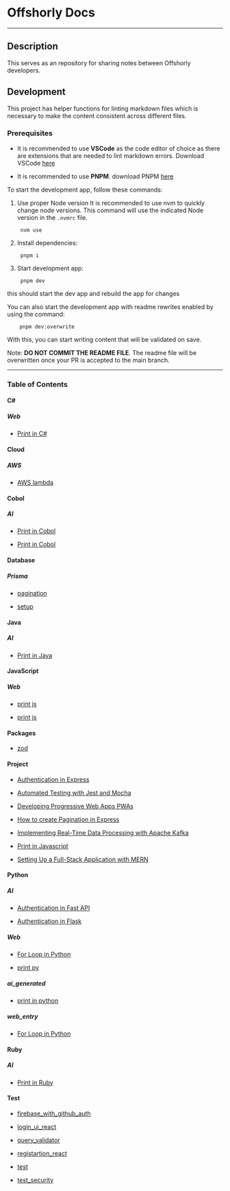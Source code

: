 # Offshorly Docs

---

## Description

This serves as an repository for sharing notes between Offshorly developers.

## Development

This project has helper functions for linting markdown files which is necessary to make the content consistent across different files.

### Prerequisites

- It is recommended to use **VSCode** as the code editor of choice as there are extensions that are needed to lint markdown errors. Download VSCode [here](https://code.visualstudio.com/download)

- It is recommended to use **PNPM**. download PNPM [here](https://pnpm.io/installation)

To start the development app, follow these commands:

1. Use proper Node version
    It is recommended to use nvm to quickly change node versions. This command will use the indicated Node version in the `.nvmrc` file.

        nvm use

2. Install dependencies:

        pnpm i

3. Start development app:

        pnpm dev

this should start the dev app and rebuild the app for changes

You can also start the development app with readme rewrites enabled by using the command:

        pnpm dev:overwrite

With this, you can start writing content that will be validated on save.

Note: **DO NOT COMMIT THE README FILE**. The readme file will be overwritten once your PR is accepted to the main branch.

---

### Table of Contents

#### C\#

##### _Web_

- [Print in C#](https://github.com/jasonoffshorlydev/offshorly-docs/tree/main/content/C#/Web/Print%20in%20C#%20(74d2fdc6-588b-4805-8423-204dd562b056).md)

#### Cloud

##### _AWS_

- [AWS lambda](https://github.com/jasonoffshorlydev/offshorly-docs/tree/main/content/Cloud/AWS/AWS%20lambda.md)

#### Cobol

##### _AI_

- [Print in Cobol](https://github.com/jasonoffshorlydev/offshorly-docs/tree/main/content/Cobol/AI/Print%20in%20Cobol%20(49d33a71-7cdf-40dc-90de-98eda2ce73d6).md)

- [Print in Cobol](https://github.com/jasonoffshorlydev/offshorly-docs/tree/main/content/Cobol/AI/Print%20in%20Cobol%20(52a3a887-57f6-4a8b-991f-04422abc7b67).md)

#### Database

##### _Prisma_

- [pagination](https://github.com/jasonoffshorlydev/offshorly-docs/tree/main/content/Database/Prisma/pagination.md)

- [setup](https://github.com/jasonoffshorlydev/offshorly-docs/tree/main/content/Database/Prisma/setup.md)

#### Java

##### _AI_

- [Print in Java](https://github.com/jasonoffshorlydev/offshorly-docs/tree/main/content/Java/AI/Print%20in%20Java%20(7ca999d6-e61a-4395-8904-e797d10dbbd5).md)

#### JavaScript

##### _Web_

- [print js](https://github.com/jasonoffshorlydev/offshorly-docs/tree/main/content/JavaScript/Web/print%20js%20(11ef9099-46a4-4a3a-945f-9cec08047756).md)

- [print js](https://github.com/jasonoffshorlydev/offshorly-docs/tree/main/content/JavaScript/Web/print%20js%20(75224d1c-4f1b-4467-9557-72338e1efd43).md)

#### Packages

- [zod](https://github.com/jasonoffshorlydev/offshorly-docs/tree/main/content/Packages/zod.md)

#### Project

- [Authentication in Express](https://github.com/jasonoffshorlydev/offshorly-docs/tree/main/content/Project/Authentication%20in%20Express.md)

- [Automated Testing with Jest and Mocha](https://github.com/jasonoffshorlydev/offshorly-docs/tree/main/content/Project/Automated%20Testing%20with%20Jest%20and%20Mocha.md)

- [Developing Progressive Web Apps PWAs](https://github.com/jasonoffshorlydev/offshorly-docs/tree/main/content/Project/Developing%20Progressive%20Web%20Apps%20PWAs.md)

- [How to create Pagination in Express](https://github.com/jasonoffshorlydev/offshorly-docs/tree/main/content/Project/How%20to%20create%20Pagination%20in%20Express.md)

- [Implementing Real-Time Data Processing with Apache Kafka](https://github.com/jasonoffshorlydev/offshorly-docs/tree/main/content/Project/Implementing%20Real-Time%20Data%20Processing%20with%20Apache%20Kafka.md)

- [Print in Javascript](https://github.com/jasonoffshorlydev/offshorly-docs/tree/main/content/Project/Print%20in%20Javascript.md)

- [Setting Up a Full-Stack Application with MERN](https://github.com/jasonoffshorlydev/offshorly-docs/tree/main/content/Project/Setting%20Up%20a%20Full-Stack%20Application%20with%20MERN.md)

#### Python

##### _AI_

- [Authentication in Fast API](https://github.com/jasonoffshorlydev/offshorly-docs/tree/main/content/Python/AI/Authentication%20in%20Fast%20API%20(2d561039-980c-4897-b1f5-fbc69f42875f).md)

- [Authentication in Flask](https://github.com/jasonoffshorlydev/offshorly-docs/tree/main/content/Python/AI/Authentication%20in%20Flask%20(d7611187-7f84-482b-8f61-d484b4eaf3ca).md)

##### _Web_

- [For Loop in Python](https://github.com/jasonoffshorlydev/offshorly-docs/tree/main/content/Python/Web/For%20Loop%20in%20Python%20(4aa0a837-f3cf-49ea-bc55-91073525d6b7).md)

- [print py](https://github.com/jasonoffshorlydev/offshorly-docs/tree/main/content/Python/Web/print%20py%20(665cd50c-e6d8-4336-b863-87c8a60bbcb2).md)

##### _ai_generated_

- [print in python](https://github.com/jasonoffshorlydev/offshorly-docs/tree/main/content/Python/ai_generated/print%20in%20python%20(9511d8ee-36e9-48fc-add9-33f99f2cfc43).md)

##### _web_entry_

- [For Loop in Python](https://github.com/jasonoffshorlydev/offshorly-docs/tree/main/content/Python/web_entry/For%20Loop%20in%20Python%20(4ddbd0b0-004b-4bf2-9e6a-76f12aa4a208).md)

#### Ruby

##### _AI_

- [Print in Ruby](https://github.com/jasonoffshorlydev/offshorly-docs/tree/main/content/Ruby/AI/Print%20in%20Ruby%20(b508a80c-07ec-4c9a-ba06-efe981c2168e).md)

#### Test

- [firebase_with_github_auth](https://github.com/jasonoffshorlydev/offshorly-docs/tree/main/content/Test/firebase_with_github_auth.md)

- [login_ui_react](https://github.com/jasonoffshorlydev/offshorly-docs/tree/main/content/Test/login_ui_react.md)

- [query_validator](https://github.com/jasonoffshorlydev/offshorly-docs/tree/main/content/Test/query_validator.md)

- [registartion_react](https://github.com/jasonoffshorlydev/offshorly-docs/tree/main/content/Test/registartion_react.md)

- [test](https://github.com/jasonoffshorlydev/offshorly-docs/tree/main/content/Test/test.md)

- [test_security](https://github.com/jasonoffshorlydev/offshorly-docs/tree/main/content/Test/test_security.md)
  
